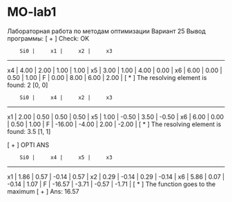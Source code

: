 # MO-lab1
Лабораторная работа по методам оптимизации
Вариант 25
Вывод программы:
[ + ] Check: OK

        Si0 |     x1 |     x2 |     x3
----------------------------------------
x4 |   4.00 |   2.00 |   1.00 |   1.00 | 
x5 |   3.00 |   1.00 |   4.00 |   0.00 | 
x6 |   6.00 |   0.00 |   0.50 |   1.00 | 
F  |   0.00 |   8.00 |   6.00 |   2.00 | 
[ * ] The resolving element is found: 2 [0, 0]

        Si0 |     x4 |     x2 |     x3
----------------------------------------
x1 |   2.00 |   0.50 |   0.50 |   0.50 | 
x5 |   1.00 |  -0.50 |   3.50 |  -0.50 | 
x6 |   6.00 |   0.00 |   0.50 |   1.00 | 
F  | -16.00 |  -4.00 |   2.00 |  -2.00 | 
[ * ] The resolving element is found: 3.5 [1, 1]

[ + ] OPTI ANS

        Si0 |     x4 |     x5 |     x3
----------------------------------------
x1 |   1.86 |   0.57 |  -0.14 |   0.57 | 
x2 |   0.29 |  -0.14 |   0.29 |  -0.14 | 
x6 |   5.86 |   0.07 |  -0.14 |   1.07 | 
F  | -16.57 |  -3.71 |  -0.57 |  -1.71 | 
[ * ] The function goes to the maximum
[ + ] Ans: 16.57
